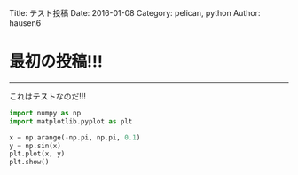 Title: テスト投稿
Date: 2016-01-08
Category: pelican, python
Author: hausen6

# 最初の投稿!!!
---
これはテストなのだ!!!

```python
import numpy as np
import matplotlib.pyplot as plt

x = np.arange(-np.pi, np.pi, 0.1)
y = np.sin(x)
plt.plot(x, y)
plt.show()
```

